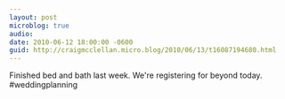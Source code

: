 ```yaml
---
layout: post
microblog: true
audio: 
date: 2010-06-12 18:00:00 -0600
guid: http://craigmcclellan.micro.blog/2010/06/13/t16087194680.html
---
```

Finished bed and bath last week. We're registering for beyond today.  #weddingplanning

